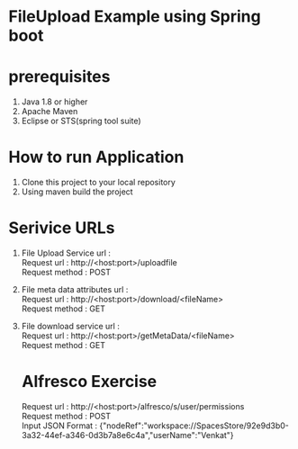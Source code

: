 # FileUpload Example using Spring boot

prerequisites
=============
1. Java 1.8 or higher
2. Apache Maven
3. Eclipse or STS(spring tool suite)

How to run Application
======================
1. Clone this project to your local repository
2. Using maven build the project


Serivice URLs
================
1. File Upload Service url : <br>
    Request url : http://\<host:port\>/uploadfile <br>
    Request method : POST

2. File meta data attributes url : <br>
    Request url : http://\<host:port\>/download/\<fileName\> <br>
    Request method : GET

3. File download service url : <br>
    Request url : http://\<host:port\>/getMetaData/\<fileName\> <br>
    Request method : GET
    
    
   # Alfresco Exercise
   Request url : http://\<host:port\>/alfresco/s/user/permissions <br>
   Request method : POST <br>
   Input JSON Format : {"nodeRef":"workspace://SpacesStore/92e9d3b0-3a32-44ef-a346-0d3b7a8e6c4a","userName":"Venkat"}



